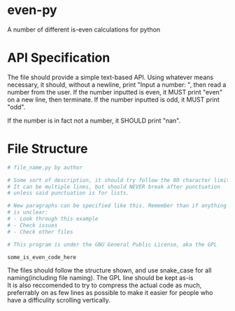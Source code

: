 # even-py
A number of different is-even calculations for python

# API Specification
The file should provide a simple text-based API.
Using whatever means necessary, it should, without a newline, print "Input a number: ", then read a number from the user.
If the number inputted is even, it MUST print "even" on a new line, then terminate. If the number inputted is odd, it MUST print "odd".

If the number is in fact not a number, it SHOULD print "nan".

# File Structure
```py
# file_name.py by author

# Some sort of description, it should try follow the 80 character limit.
# It can be multiple lines, but should NEVER break after punctuation
# unless said punctuation is for lists.

# New paragraphs can be specified like this. Remember than if anything
# is unclear:
# - Look through this example
# - Check issues
# - Check other files

# This program is under the GNU General Public License, aka the GPL

some_is_even_code_here

```
The files should follow the structure shown, and use snake_case for all naming(including file naming). The GPL line should be kept as-is  
It is also reccomended to try to compress the actual code as much, preferrably on as few lines as possible to make it easier for people
who have a difficulity scrolling vertically.
